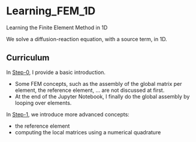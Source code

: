 # Learning_FEM_1D
Learning the Finite Element Method in 1D

We  solve a diffusion-reaction equation, with a source term, in 1D.


## Curriculum

In [Step-0](Step0.md), I provide a basic introduction. 
- Some FEM concepts, such as the assembly of the global matrix per element, the reference element, ... are not discussed at first. 
- At the end of the Jupyter Notebook, I finally do the global assembly by looping over elements.

In [Step-1](Step1.md), we introduce more advanced concepts:
- the reference element
- computing the local matrices using a numerical quadrature
